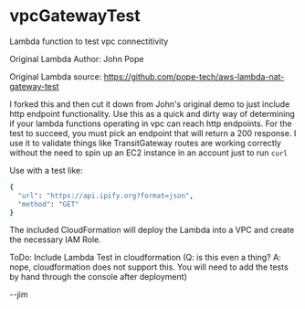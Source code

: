 # vpcGatewayTest

Lambda function to test vpc connectitivity

Original Lambda Author: John Pope

Original Lambda source: https://github.com/pope-tech/aws-lambda-nat-gateway-test  

I forked this and then cut it down from John's original demo to just include http endpoint functionality. Use this as a quick and dirty way of determining if your lambda functions operating in vpc can reach http endpoints. For the test to succeed, you must pick an endpoint that will return a 200 response. I use it to validate things like TransitGateway routes are working correctly without the need to spin up an EC2 instance in an account just to run `curl`

Use with a test like:

```bash
{
  "url": "https://api.ipify.org?format=json",
  "method": "GET"
}
```

The included CloudFormation will deploy the Lambda into a VPC and create the necessary IAM Role.

ToDo: Include Lambda Test in cloudformation (Q: is this even a thing? A: nope, cloudformation does not support this. You will need to add the tests by hand through the console after deployment)

--jim

